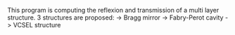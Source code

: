 This program is computing the reflexion and transmission of a multi layer structure.
3 structures are proposed:
-> Bragg mirror
-> Fabry-Perot cavity
-> VCSEL structure
